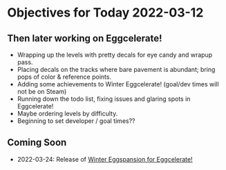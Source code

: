 # Objectives for Today 2022-03-12

## Then later working on Eggcelerate!

- Wrapping up the levels with pretty decals for eye candy and wrapup pass.
- Placing decals on the tracks where bare pavement is abundant; bring pops of color & reference points.
- Adding some achievements to Winter Eggcelerate! (goal/dev times will not be on Steam)
- Running down the todo list, fixing issues and glaring spots in Eggcelerate!
- Maybe ordering levels by difficulty.
- Beginning to set developer / goal times??

## Coming Soon

- 2022-03-24: Release of [Winter Eggspansion for Eggcelerate!](https://store.steampowered.com/app/1902100/Winter_Eggspansion_for_Eggcelerate/)
